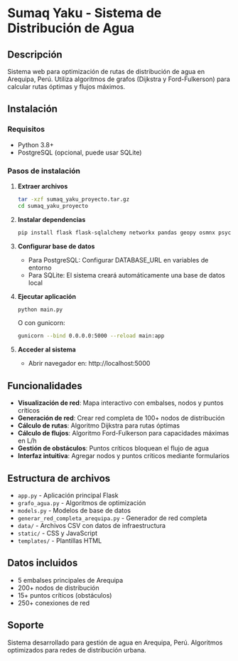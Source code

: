 # Sumaq Yaku - Sistema de Distribución de Agua

## Descripción
Sistema web para optimización de rutas de distribución de agua en Arequipa, Perú. Utiliza algoritmos de grafos (Dijkstra y Ford-Fulkerson) para calcular rutas óptimas y flujos máximos.

## Instalación

### Requisitos
- Python 3.8+
- PostgreSQL (opcional, puede usar SQLite)

### Pasos de instalación

1. **Extraer archivos**
   ```bash
   tar -xzf sumaq_yaku_proyecto.tar.gz
   cd sumaq_yaku_proyecto
   ```

2. **Instalar dependencias**
   ```bash
   pip install flask flask-sqlalchemy networkx pandas geopy osmnx psycopg2-binary gunicorn email-validator
   ```

3. **Configurar base de datos**
   - Para PostgreSQL: Configurar DATABASE_URL en variables de entorno
   - Para SQLite: El sistema creará automáticamente una base de datos local

4. **Ejecutar aplicación**
   ```bash
   python main.py
   ```
   O con gunicorn:
   ```bash
   gunicorn --bind 0.0.0.0:5000 --reload main:app
   ```

5. **Acceder al sistema**
   - Abrir navegador en: http://localhost:5000

## Funcionalidades

- **Visualización de red**: Mapa interactivo con embalses, nodos y puntos críticos
- **Generación de red**: Crear red completa de 100+ nodos de distribución
- **Cálculo de rutas**: Algoritmo Dijkstra para rutas óptimas
- **Cálculo de flujos**: Algoritmo Ford-Fulkerson para capacidades máximas en L/h
- **Gestión de obstáculos**: Puntos críticos bloquean el flujo de agua
- **Interfaz intuitiva**: Agregar nodos y puntos críticos mediante formularios

## Estructura de archivos

- `app.py` - Aplicación principal Flask
- `grafo_agua.py` - Algoritmos de optimización
- `models.py` - Modelos de base de datos
- `generar_red_completa_arequipa.py` - Generador de red completa
- `data/` - Archivos CSV con datos de infraestructura
- `static/` - CSS y JavaScript
- `templates/` - Plantillas HTML

## Datos incluidos

- 5 embalses principales de Arequipa
- 200+ nodos de distribución
- 15+ puntos críticos (obstáculos)
- 250+ conexiones de red

## Soporte

Sistema desarrollado para gestión de agua en Arequipa, Perú.
Algoritmos optimizados para redes de distribución urbana.